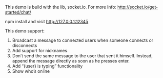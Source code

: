 This demo is build with the lib, socket.io. For more Info: http://socket.io/get-started/chat/

npm install and visit http://127.0.0.1:12345

This demo support: 

 1. Broadcast a message to connected users when someone connects or disconnects
 2. Add support for nicknames
 3. Don’t send the same message to the user that sent it himself. Instead, append the message directly as soon as he presses enter.
 4. Add “{user} is typing” functionality
 5. Show who’s online